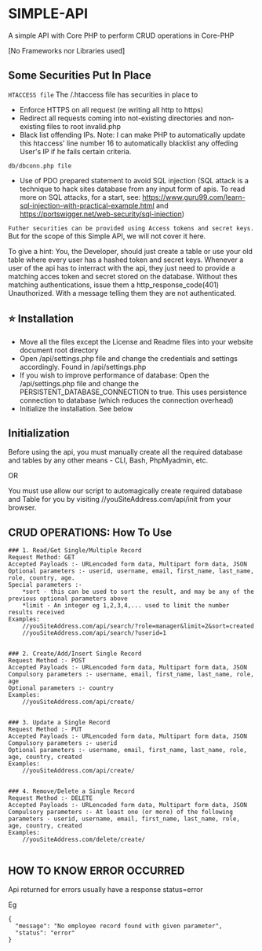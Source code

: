 # SIMPLE-API

A simple API with Core PHP to perform CRUD operations in Core-PHP

[No Frameworks nor Libraries used]

## Some Securities Put In Place

`HTACCESS file`
The /.htaccess file has securities in place to
* Enforce HTTPS on all request (re writing all http to https)
* Redirect all requests coming into not-existing directories and non-existing files to root invalid.php
* Black list offending IPs. 
Note: I can make PHP to automatically update this htaccess' line number 16 to automatically blacklist any offeding User's IP if he fails certain criteria.

`db/dbconn.php file`
* Use of PDO prepared statement to avoid SQL injection (SQL attack is a technique to hack sites database from any input form of apis. To read more on SQL attacks, for a start, see: https://www.guru99.com/learn-sql-injection-with-practical-example.html   and    https://portswigger.net/web-security/sql-injection)

`Futher securities can be provided using Access tokens and secret keys.` But for the scope of this Simple API, we will not cover it here. 

To give a hint: You, the Developer, should just create a table or use your old table where every user has a hashed token and secret keys. Whenever a user of the api has to interract with the api, they just need to provide a matching acces token and secret stored on the database. Without thes matching authentications, issue them a http_response_code(401) Unauthorized. With a message telling them they are not authenticated.

## ⭐ Installation

- Move all the files except the License and Readme files into your website document root directory
- Open /api/settings.php file and change the credentials and settings accordingly. Found in /api/settings.php
- If you wish to improve performance of database: Open the /api/settings.php file and change the PERSISTENT_DATABASE_CONNECTION to true. This uses persistence connection to database (which reduces the connection overhead)
- Initialize the installation. See below

## Initialization

Before using the api, you must manually create all the required database and tables by any other means - CLI, Bash, PhpMyadmin, etc.

OR

You must use allow our script to automagically create required database and Table for you by visiting  //youSiteAddress.com/api/init  from your browser.


## CRUD OPERATIONS: How To Use

```
### 1. Read/Get Single/Multiple Record
Request Method: GET
Accepted Payloads :- URLencoded form data, Multipart form data, JSON
Optional parameters :- userid, username, email, first_name, last_name, role, country, age.
Special parameters :-
	*sort - this can be used to sort the result, and may be any of the previous optional parameters above
	*limit - An integer eg 1,2,3,4,... used to limit the number results received
Examples:
	//youSiteAddress.com/api/search/?role=manager&limit=2&sort=created
	//youSiteAddress.com/api/search/?userid=1


### 2. Create/Add/Insert Single Record
Request Method :- POST
Accepted Payloads :- URLencoded form data, Multipart form data, JSON
Compulsory parameters :- username, email, first_name, last_name, role, age
Optional parameters :- country
Examples:
	//youSiteAddress.com/api/create/


### 3. Update a Single Record
Request Method :- PUT
Accepted Payloads :- URLencoded form data, Multipart form data, JSON
Compulsory parameters :- userid
Optional parameters :- username, email, first_name, last_name, role, age, country, created
Examples:
	//youSiteAddress.com/api/create/


### 4. Remove/Delete a Single Record
Request Method :- DELETE
Accepted Payloads :- URLencoded form data, Multipart form data, JSON
Compulsory parameters :- At least one (or more) of the following parameters - userid, username, email, first_name, last_name, role, age, country, created
Examples:
	//youSiteAddress.com/delete/create/


```

## HOW TO KNOW ERROR OCCURRED

Api returned for errors usually have a response status=error

Eg
```
{
  "message": "No employee record found with given parameter",
  "status": "error"
}
```
